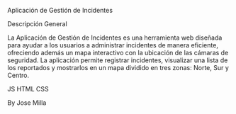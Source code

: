 Aplicación de Gestión de Incidentes

Descripción General

La Aplicación de Gestión de Incidentes es una herramienta web diseñada para ayudar a los usuarios a administrar incidentes de manera eficiente, ofreciendo además un mapa interactivo con la ubicación de las cámaras de seguridad. La aplicación permite registrar incidentes, visualizar una lista de los reportados y mostrarlos en un mapa dividido en tres zonas: Norte, Sur y Centro.

JS
HTML
CSS

By Jose Milla
